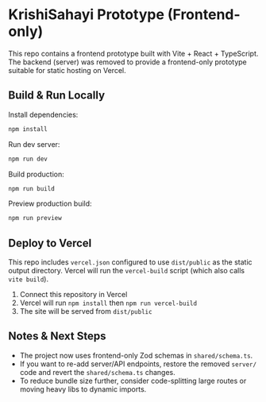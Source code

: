 # KrishiSahayi Prototype (Frontend-only)

This repo contains a frontend prototype built with Vite + React + TypeScript.
The backend (server) was removed to provide a frontend-only prototype suitable for static hosting on Vercel.

## Build & Run Locally

Install dependencies:

```powershell
npm install
```

Run dev server:

```powershell
npm run dev
```

Build production:

```powershell
npm run build
```

Preview production build:

```powershell
npm run preview
```

## Deploy to Vercel

This repo includes `vercel.json` configured to use `dist/public` as the static output directory. Vercel will run the `vercel-build` script (which also calls `vite build`).

1. Connect this repository in Vercel
2. Vercel will run `npm install` then `npm run vercel-build`
3. The site will be served from `dist/public`

## Notes & Next Steps

- The project now uses frontend-only Zod schemas in `shared/schema.ts`.
- If you want to re-add server/API endpoints, restore the removed `server/` code and revert the `shared/schema.ts` changes.
- To reduce bundle size further, consider code-splitting large routes or moving heavy libs to dynamic imports.
